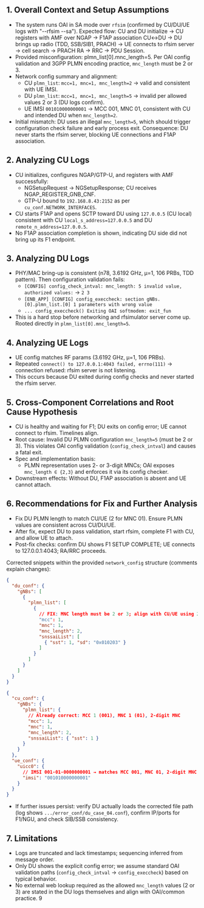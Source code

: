 ## 1. Overall Context and Setup Assumptions

- The system runs OAI in SA mode over `rfsim` (confirmed by CU/DU/UE logs with "--rfsim --sa"). Expected flow: CU and DU initialize → CU registers with AMF over NGAP → F1AP association CU↔DU → DU brings up radio (TDD, SSB/SIB1, PRACH) → UE connects to rfsim server → cell search → PRACH RA → RRC → PDU Session.
- Provided misconfiguration: plmn_list[0].mnc_length=5. Per OAI config validation and 3GPP PLMN encoding practice, `mnc_length` must be 2 or 3.
- Network config summary and alignment:
  - CU `plmn_list`: `mcc=1, mnc=1, mnc_length=2` → valid and consistent with UE IMSI.
  - DU `plmn_list`: `mcc=1, mnc=1, mnc_length=5` → invalid per allowed values 2 or 3 (DU logs confirm).
  - UE IMSI `001010000000001` → MCC 001, MNC 01, consistent with CU and intended DU when `mnc_length=2`.
- Initial mismatch: DU uses an illegal `mnc_length=5`, which should trigger configuration check failure and early process exit. Consequence: DU never starts the rfsim server, blocking UE connections and F1AP association.


## 2. Analyzing CU Logs

- CU initializes, configures NGAP/GTP-U, and registers with AMF successfully:
  - NGSetupRequest → NGSetupResponse; CU receives NGAP_REGISTER_GNB_CNF.
  - GTP-U bound to `192.168.8.43:2152` as per `cu_conf.NETWORK_INTERFACES`.
- CU starts F1AP and opens SCTP toward DU using `127.0.0.5` (CU local) consistent with CU `local_s_address=127.0.0.5` and DU `remote_n_address=127.0.0.5`.
- No F1AP association completion is shown, indicating DU side did not bring up its F1 endpoint.


## 3. Analyzing DU Logs

- PHY/MAC bring-up is consistent (n78, 3.6192 GHz, μ=1, 106 PRBs, TDD pattern). Then configuration validation fails:
  - `[CONFIG] config_check_intval: mnc_length: 5 invalid value, authorized values:` → `2 3`
  - `[ENB_APP] [CONFIG] config_execcheck: section gNBs.[0].plmn_list.[0] 1 parameters with wrong value`
  - `... config_execcheck() Exiting OAI softmodem: exit_fun`
- This is a hard stop before networking and rfsimulator server come up. Rooted directly in `plmn_list[0].mnc_length=5`.


## 4. Analyzing UE Logs

- UE config matches RF params (3.6192 GHz, μ=1, 106 PRBs).
- Repeated `connect() to 127.0.0.1:4043 failed, errno(111)` → connection refused: rfsim server is not listening.
- This occurs because DU exited during config checks and never started the rfsim server.


## 5. Cross-Component Correlations and Root Cause Hypothesis

- CU is healthy and waiting for F1; DU exits on config error; UE cannot connect to rfsim. Timelines align.
- Root cause: Invalid DU PLMN configuration `mnc_length=5` (must be 2 or 3). This violates OAI config validation (`config_check_intval`) and causes a fatal exit.
- Spec and implementation basis:
  - PLMN representation uses 2- or 3-digit MNCs; OAI exposes `mnc_length ∈ {2,3}` and enforces it via its config checker.
- Downstream effects: Without DU, F1AP association is absent and UE cannot attach.


## 6. Recommendations for Fix and Further Analysis

- Fix DU PLMN length to match CU/UE (2 for MNC 01). Ensure PLMN values are consistent across CU/DU/UE.
- After fix, expect DU to pass validation, start rfsim, complete F1 with CU, and allow UE to attach.
- Post-fix checks: confirm DU shows F1 SETUP COMPLETE; UE connects to 127.0.0.1:4043; RA/RRC proceeds.

Corrected snippets within the provided `network_config` structure (comments explain changes):

```json
{
  "du_conf": {
    "gNBs": [
      {
        "plmn_list": [
          {
            // FIX: MNC length must be 2 or 3; align with CU/UE using 2
            "mcc": 1,
            "mnc": 1,
            "mnc_length": 2,
            "snssaiList": [
              { "sst": 1, "sd": "0x010203" }
            ]
          }
        ]
      }
    ]
  }
}
```

```json
{
  "cu_conf": {
    "gNBs": {
      "plmn_list": {
        // Already correct: MCC 1 (001), MNC 1 (01), 2-digit MNC
        "mcc": 1,
        "mnc": 1,
        "mnc_length": 2,
        "snssaiList": { "sst": 1 }
      }
    }
  },
  "ue_conf": {
    "uicc0": {
      // IMSI 001-01-0000000001 → matches MCC 001, MNC 01, 2-digit MNC
      "imsi": "001010000000001"
    }
  }
}
```

- If further issues persist: verify DU actually loads the corrected file path (log shows `.../error_conf/du_case_04.conf`), confirm IP/ports for F1/NGU, and check SIB/SSB consistency.


## 7. Limitations

- Logs are truncated and lack timestamps; sequencing inferred from message order.
- Only DU shows the explicit config error; we assume standard OAI validation paths (`config_check_intval` → `config_execcheck`) based on typical behavior.
- No external web lookup required as the allowed `mnc_length` values (2 or 3) are stated in the DU logs themselves and align with OAI/common practice.
9